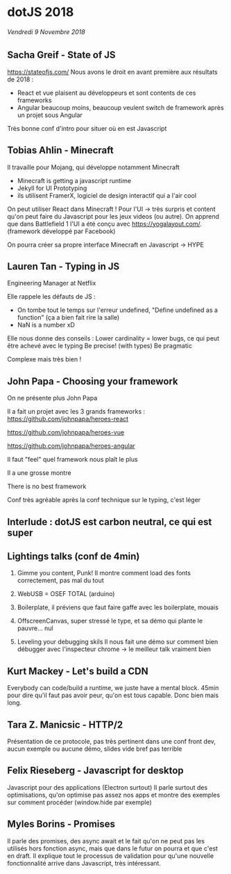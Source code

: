 # dotJS 2018
###### Vendredi 9 Novembre 2018

## Sacha Greif - State of JS

https://stateofjs.com/
Nous avons le droit en avant première aux résultats de 2018 :
- React et vue plaisent au développeurs et sont contents de ces frameworks
- Angular beaucoup moins, beaucoup veulent switch de framework après un projet sous Angular

Très bonne conf d'intro pour situer où en est Javascript

## Tobias Ahlin - Minecraft

Il travaille pour Mojang, qui développe notamment Minecraft

- Minecraft is getting a javascript runtime
- Jekyll for UI Prototyping
- ils utilisent FramerX, logiciel de design interactif qui a l'air cool

On peut utiliser React dans Minecraft ! Pour l'UI -> très surpris et content qu'on peut faire du Javascript pour les jeux videos (ou autre).
On apprend que dans Battlefield 1 l'UI a été conçu avec https://yogalayout.com/. (framework développé par Facebook)

On pourra créer sa propre interface Minecraft en Javascript -> HYPE

## Lauren Tan - Typing in JS

Engineering Manager at Netflix

Elle rappele les défauts de JS :
- On tombe tout le temps sur l'erreur undefined, "Define undefined as a function" (ça a bien fait rire la salle)
- NaN is a number xD

Elle nous donne des conseils :
Lower cardinality = lower bugs, ce qui peut être achevé avec le typing
Be precise! (with types)
Be pragmatic

Complexe mais très bien !

## John Papa - Choosing your framework

On ne présente plus John Papa

Il a fait un projet avec les 3 grands frameworks :
https://github.com/johnpapa/heroes-react

https://github.com/johnpapa/heroes-vue

https://github.com/johnpapa/heroes-angular

Il faut "feel" quel framework nous plaît le plus

Il a une grosse montre

There is no best framework

Conf très agréable après la conf technique sur le typing, c'est léger

## Interlude : dotJS est carbon neutral, ce qui est super

## Lightings talks (conf de 4min)

1) Gimme you content, Punk!
Il montre comment load des fonts correctement, pas mal du tout

2) WebUSB = OSEF TOTAL (arduino)

3) Boilerplate, il préviens que faut faire gaffe avec les boilerplate, mouais

4) OffscreenCanvas, super stressé le type, et sa démo qui plante le pauvre... nul

5) Leveling your debugging skils
Il nous fait une démo sur comment bien débugger avec l'inspecteur chrome -> le meilleur talk vraiment bien

## Kurt Mackey - Let's build a CDN

Everybody can code/build a runtime, we juste have a mental block.
45min pour dire qu'il faut pas avoir peur, qu'on est tous capable.
Donc bien mais long.

## Tara Z. Manicsic - HTTP/2

Présentation de ce protocole, pas très pertinent dans une conf front dev, aucun exemple ou aucune démo, slides vide bref pas terrible

## Felix Rieseberg - Javascript for desktop

Javascript pour des applications (Electron surtout)
Il parle surtout des optimisations, qu'on optimise pas assez nos apps et montre des exemples sur comment procéder (window.hide par exemple)

## Myles Borins - Promises

Il parle des promises, des async await et le fait qu'on ne peut pas les utilisés hors fonction async, mais que dans le futur on pourra et que c'est en draft.
Il explique tout le processus de validation pour qu'une nouvelle fonctionnalité arrive dans Javascript, très intéressant.


